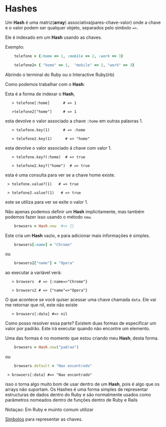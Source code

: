 # Hashes 
Um **Hash** é uma matriz(**array**) associativa(pares-chave-valor) onde a chave e o valor podem ser qualquer objeto, separados pelo simbolo ``=>``.

Ele é indexado em um **Hash** usando as chaves.

Exemplo:
````ruby
    telefone = {:home => 1, :mobile => 2, :work => 3}

    telefone2= { "home" => 1,  "mobile" => 2, "work" => 3}
````
Abrindo o terminal do Ruby ou o Interactive Ruby(irb)

Como podemos trabalhar com o **Hash**:

Esta é a forma de indexar o **Hash**, 
````shell
   > telefone[:home]      # => 1

   >telefone2["home"]     # => 1
````
esta devolve o valor associado a chave ``:home`` em outras palavras 1.

````shell
   > telefone.key(1)      # => :home

   > telefone2.key(1)      # => "home"
````
esta devolve o valor associado  á chave com valor 1.

````shell
   > telefone.key?(:home)  # => true

   > telefone2.key?("home")  # => true
````
esta é uma consulta para ver se a chave home existe.

````shell
 > telefone.value?(1)   # => true

 > telefone2.value?(1)   # => true
````
este se utiliza para ver se exite o valor 1.

Não apenas podemos definir um **Hash** implicitamente, mas também podemos fazer isso usando o método ``new``.

```ruby
    browsers = Hash.new  #=> {}
```
Este cria um **Hash** vazio, e para adicionar mais informações é simples.
````ruby
    browsers[:name] = "Chrome"
````
ou

````ruby
    browsers2["name"] = "Opera"
````
ao executar a variável verá:

````shell
   > browsers  # => {:name=>"Chrome"}

   > browsers2 # => {"name"=>"Opera"}
````

O que acontece se você quiser acessar uma chave chamada ``data``.
Ele vai me retornar que nil, este não existe

````shell
   > browsers[:data] #=> nil
````
Como posso resolver essa parte?
Existem duas formas de especificar um valor por padrão. Este irá executar quando não encontre um elemento.

Uma das formas é no momento que estou criando meu **Hash**, desta forma.

````ruby
    browsers = Hash.new("padrao")
````
ou
````ruby
    browsers.default = "Nao encontrado"
````
````shell
 > browsers[:data] #=> "Nao encontrado"
````

isso o torna algo muito bom de usar dentro de um **Hash**, pois é algo que os arrays não suportam.
Os Hashes é uma forma simples de representar estructuras de dados
dentro do Ruby e são normalmente usados como parâmetros nomeados dentro de funções dentro de Ruby e Rails

Notaçao:
Em Ruby e muinto comum utilizar 

[Simbolos](../simbolos/README.md) para representar as chaves.